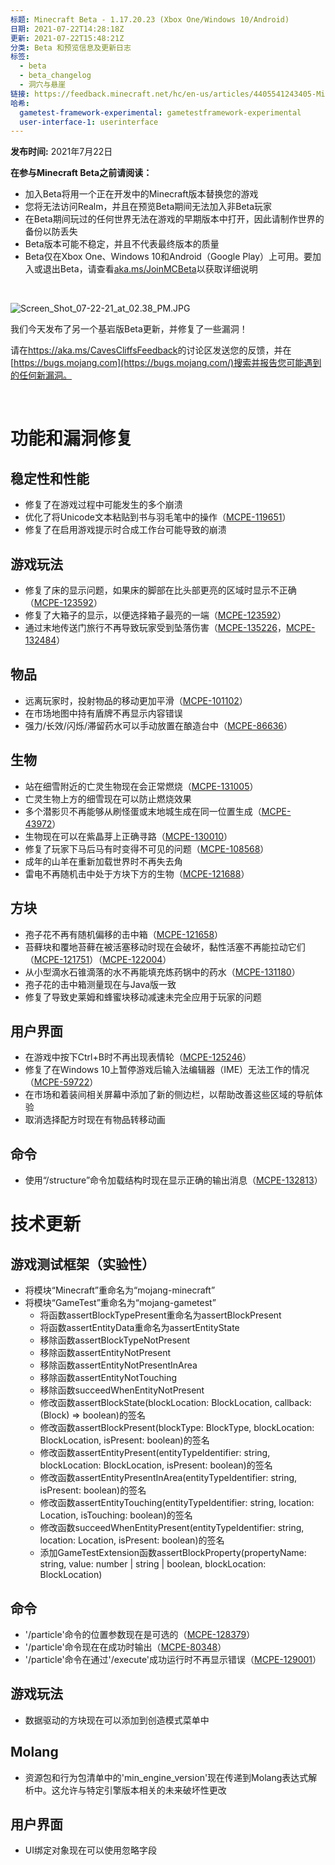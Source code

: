 ```yaml
---
标题: Minecraft Beta - 1.17.20.23 (Xbox One/Windows 10/Android)
日期: 2021-07-22T14:28:18Z
更新: 2021-07-22T15:48:21Z
分类: Beta 和预览信息及更新日志
标签:
  - beta
  - beta_changelog
  - 洞穴与悬崖
链接: https://feedback.minecraft.net/hc/en-us/articles/4405541243405-Minecraft-Beta-1-17-20-23-Xbox-One-Windows-10-Android
哈希:
  gametest-framework-experimental: gametestframework-experimental
  user-interface-1: userinterface
---
```


**发布时间:** 2021年7月22日

**在参与Minecraft Beta之前请阅读：**

- 加入Beta将用一个正在开发中的Minecraft版本替换您的游戏
- 您将无法访问Realm，并且在预览Beta期间无法加入非Beta玩家
- 在Beta期间玩过的任何世界无法在游戏的早期版本中打开，因此请制作世界的备份以防丢失
- Beta版本可能不稳定，并且不代表最终版本的质量
- Beta仅在Xbox One、Windows 10和Android（Google Play）上可用。要加入或退出Beta，请查看[aka.ms/JoinMCBeta](https://aka.ms/JoinMCBeta)以获取详细说明

 

![Screen_Shot_07-22-21_at_02.38_PM.JPG](https://feedback.minecraft.net/hc/article_attachments/4405554717581/Screen_Shot_07-22-21_at_02.38_PM.JPG)

我们今天发布了另一个基岩版Beta更新，并修复了一些漏洞！

请在<https://aka.ms/CavesCliffsFeedback>的讨论区发送您的反馈，并在[https://bugs.mojang.com](https://bugs.mojang.com/)搜索并报告您可能遇到的任何新漏洞。

 

# **功能和漏洞修复**

## **稳定性和性能**

- 修复了在游戏过程中可能发生的多个崩溃
- 优化了将Unicode文本粘贴到书与羽毛笔中的操作（[MCPE-119651](https://bugs.mojang.com/browse/MCPE-119651)）
- 修复了在启用游戏提示时合成工作台可能导致的崩溃

## **游戏玩法**

- 修复了床的显示问题，如果床的脚部在比头部更亮的区域时显示不正确（[MCPE-123592](https://bugs.mojang.com/browse/MCPE-123592)）
- 修复了大箱子的显示，以便选择箱子最亮的一端（[MCPE-123592](https://bugs.mojang.com/browse/MCPE-123592)）
- 通过末地传送门旅行不再导致玩家受到坠落伤害（[MCPE-135226](https://bugs.mojang.com/browse/MCPE-135226)，[MCPE-132484](https://bugs.mojang.com/browse/MCPE-132484)）

## **物品**

- 远离玩家时，投射物品的移动更加平滑（[MCPE-101102](https://bugs.mojang.com/browse/MCPE-101102)）
- 在市场地图中持有盾牌不再显示内容错误
- 强力/长效/闪烁/滞留药水可以手动放置在酿造台中（[MCPE-86636](https://bugs.mojang.com/browse/MCPE-86636)）

## **生物**

- 站在细雪附近的亡灵生物现在会正常燃烧（[MCPE-131005](https://bugs.mojang.com/browse/MCPE-131005)）
- 亡灵生物上方的细雪现在可以防止燃烧效果
- 多个潜影贝不再能够从刷怪蛋或末地城生成在同一位置生成（[MCPE-43972](https://bugs.mojang.com/browse/MCPE-43972)）
- 生物现在可以在紫晶芽上正确寻路（[MCPE-130010](https://bugs.mojang.com/browse/MCPE-130010)）
- 修复了玩家下马后马有时变得不可见的问题（[MCPE-108568](https://bugs.mojang.com/browse/MCPE-108568)）
- 成年的山羊在重新加载世界时不再失去角
- 雷电不再随机击中处于方块下方的生物（[MCPE-121688](https://bugs.mojang.com/browse/MCPE-121688)）

## **方块**

- 孢子花不再有随机偏移的击中箱（[MCPE-121658](https://bugs.mojang.com/browse/MCPE-121658)）
- 苔藓块和覆地苔藓在被活塞移动时现在会破坏，黏性活塞不再能拉动它们（[MCPE-121751](https://bugs.mojang.com/browse/MCPE-121751)）（[MCPE-122004](https://bugs.mojang.com/browse/MCPE-122004)）
- 从小型滴水石锥滴落的水不再能填充炼药锅中的药水（[MCPE-131180](https://bugs.mojang.com/browse/MCPE-131180)）
- 孢子花的击中箱测量现在与Java版一致
- 修复了导致史莱姆和蜂蜜块移动减速未完全应用于玩家的问题

## **用户界面**

- 在游戏中按下Ctrl+B时不再出现表情轮（[MCPE-125246](https://bugs.mojang.com/browse/MCPE-125246)）
- 修复了在Windows 10上暂停游戏后输入法编辑器（IME）无法工作的情况（[MCPE-59722](https://bugs.mojang.com/browse/MCPE-59722)）
- 在市场和着装间相关屏幕中添加了新的侧边栏，以帮助改善这些区域的导航体验
- 取消选择配方时现在有物品转移动画

## **命令**

- 使用“/structure”命令加载结构时现在显示正确的输出消息（[MCPE-132813](https://bugs.mojang.com/browse/MCPE-132813)）

# **技术更新**

## **游戏测试框架（实验性）**

- 将模块“Minecraft”重命名为“mojang-minecraft”
- 将模块“GameTest”重命名为“mojang-gametest”
  - 将函数assertBlockTypePresent重命名为assertBlockPresent
  - 将函数assertEntityData重命名为assertEntityState
  - 移除函数assertBlockTypeNotPresent
  - 移除函数assertEntityNotPresent
  - 移除函数assertEntityNotPresentInArea
  - 移除函数assertEntityNotTouching
  - 移除函数succeedWhenEntityNotPresent
  - 修改函数assertBlockState(blockLocation: BlockLocation, callback: (Block) => boolean)的签名
  - 修改函数assertBlockPresent(blockType: BlockType, blockLocation: BlockLocation, isPresent: boolean)的签名
  - 修改函数assertEntityPresent(entityTypeIdentifier: string, blockLocation: BlockLocation, isPresent: boolean)的签名
  - 修改函数assertEntityPresentInArea(entityTypeIdentifier: string, isPresent: boolean)的签名
  - 修改函数assertEntityTouching(entityTypeIdentifier: string, location: Location, isTouching: boolean)的签名
  - 修改函数succeedWhenEntityPresent(entityTypeIdentifier: string, location: Location, isPresent: boolean)的签名
  - 添加GameTestExtension函数assertBlockProperty(propertyName: string, value: number | string | boolean, blockLocation: BlockLocation)

## **命令**

- '/particle'命令的位置参数现在是可选的（[MCPE-128379](https://bugs.mojang.com/browse/MCPE-128379)）
- '/particle'命令现在在成功时输出（[MCPE-80348](https://bugs.mojang.com/browse/MCPE-80348)）
- '/particle'命令在通过'/execute'成功运行时不再显示错误（[MCPE-129001](https://bugs.mojang.com/browse/MCPE-129001)）

## **游戏玩法**

- 数据驱动的方块现在可以添加到创造模式菜单中

## **Molang**

- 资源包和行为包清单中的'min_engine_version'现在传递到Molang表达式解析中。这允许与特定引擎版本相关的未来破坏性更改

## **用户界面**

- UI绑定对象现在可以使用忽略字段
